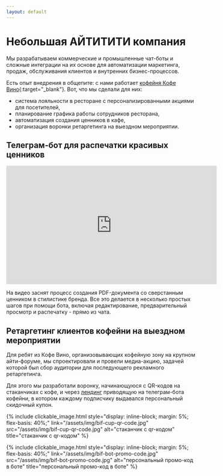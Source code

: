 ```yaml
---
layout: default
---
```


# Небольшая АЙТИТИТИ компания

Мы разрабатываем коммерческие и промышленные чат-боты и сложные интеграции на их
основе для автоматизации маркетинга, продаж, обслуживания клиентов и внутренних
бизнес-процессов.

Есть опыт внедрения в общепите: с нами работает [кофейня Кофе
Вино](https://instagram.com/tvoe.kofevino){:target="_blank"}.
Вот, что мы сделали для них:
* система лояльности в ресторане с персонализированными акциями для посетителей,
* планирование графика работы сотрудников ресторана,
* автоматизация создания ценников в кафе,
* организация воронки ретаргетинга на выездном мероприятии.


## Телеграм-бот для распечатки красивых ценников
<div class="fluid-video">
<iframe width="560" height="315" src="https://www.youtube.com/embed/1GLBmhN8wlY?rel=0" frameborder="0" allow="accelerometer; autoplay; encrypted-media; gyroscope; picture-in-picture" allowfullscreen></iframe>
</div>

На видео заснят процесс создания PDF-документа со сверстанным ценником в
стилистике бренда. Все это делается в несколько простых шагов при помощи бота,
включая редактирование, предварительный просмотр и распечатку - прямо из чата.

## Ретаргетинг клиентов кофейни на выездном мероприятии

Для ребят из Кофе Вино, организовывающих кофейную зону на крупном айти-форуме,
мы спроектировали и провели медиа-акцию, задачей которой был сбор аудитории для
последующего рекламного ретаргетинга.

Для этого мы разработали воронку, начинающуюся с QR-кодов на стаканчиках с кофе,
и через [лендинг](/i/bif-2019) приводящую на телеграм-бота кофейни, в котором
каждому подписчику выдавался персональный скидочный купон.

<div style="display: flex; flex-wrap: wrap; align-items: center; justify-content: center;">
{% include clickable_image.html
    style="display: inline-block; margin: 5%; flex-basis: 40%;"
    link="/assets/img/bif-cup-qr-code.jpg"
    src="/assets/img/bif-cup-qr-code.jpg"
    alt="стаканчик с qr-кодом"
    title="стаканчик с qr-кодом" %}

{% include clickable_image.html
    style="display: inline-block; margin: 5%; flex-basis: 40%;"
    link="/assets/img/bif-bot-promo-code.jpg"
    src="/assets/img/bif-bot-promo-code.jpg"
    alt="персональный промо-код в боте"
    title="персональный промо-код в боте" %}
</div>
